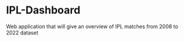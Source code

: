 # IPL-Dashboard
Web application that will give an overview of IPL matches from 2008 to 2022 dataset
